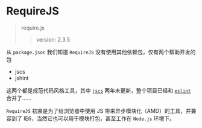 # RequireJS

> require.js
>> version: 2.3.5

从 `package.json` 我们知道 `RequireJS` 没有使用其他依赖包，仅有两个帮助开发的包

* jscs
* jshint

这两个都是规范代码风格工具，其中 [`jscs`](https://www.npmjs.com/package/jscs) 两年未更新，整个项目已经和 [`eslint`](https://eslint.org/blog/2016/04/welcoming-jscs-to-eslint) 合并了……

`RequireJS` 初衷是为了给浏览器中使用 JS 带来异步模块化（AMD）的工具，并兼容到了 IE6，当然它也可以用于模块打包，甚至工作在 `Node.js` 环境下。
